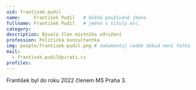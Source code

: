 ```yaml
---
uid: frantisek.pudil
name:     František Pudil  	# běžně používáné jméno
fullname: František Pudil  	# jméno s tituly etc.
category:
description: Bývalý člen místního sdružení
profession: Politická konzultantka
img: people/frantisek-pudil.png # zakomentuj radek dokud není fotka
mail:
  - frantisek.pudil@pirati.cz
profiles:
---
```


František byl do roku 2022 členem MS Praha 3.
